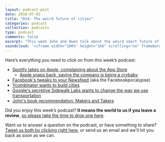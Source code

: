 ```yaml
---
layout: podcast-post
date: 2016-07-03
title: "014: The weird future of cities"
categories: podcast
collection: podcasts
type: podcast
comments: false
excerpt: "This week John and Owen talk about the weird smart future of cities and how data will influence them, the Facebookpocalypse, Spotify taking on Apple, Google's secretive Sidewalk Labs projects and a ton more."
soundcloud: '<iframe width="100%" height="166" scrolling="no" frameborder="no" src="https://w.soundcloud.com/player/?url=https%3A//api.soundcloud.com/tracks/284557524&amp;color=ff5500&amp;auto_play=false&amp;hide_related=false&amp;show_comments=true&amp;show_user=true&amp;show_reposts=false"></iframe>'
---
```

Here’s everything you need to click on from this week’s podcast:

<ul>
 	<li><a href="http://www.recode.net/2016/6/30/12067578/spotify-apple-app-store-rejection">Spotify takes on Apple, complaining about the App Store</a>
<ul>
 	<li><a href="https://www.buzzfeed.com/johnpaczkowski/apple-fires-back-at-spotify-for-asking-for-preferential-trea">Apple snaps back, saying the company is being a crybaby</a></li>
</ul>
</li>
 	<li><a href="http://www.newyorker.com/business/currency/facebooks-news-feed-often-changed-never-great">Facebook's tweaks to your Newsfeed</a> (aka the Facebookpocalypse)</li>
 	<li><a href="https://blog.ycombinator.com/new-cities">Ycombinator wants to build cities</a></li>
 	<li><a href="http://www.theguardian.com/technology/2016/jun/27/google-flow-sidewalk-labs-columbus-ohio-parking-transit">Google's secretive Sidewalk Labs wants to change the way we use transportation</a></li>
 	<li><a href="https://www.amazon.com/Makers-Takers-Finance-American-Business/dp/0553447238">John's book recommendation: Makers and Takers</a></li>
</ul>

Did you enjoy this week’s podcast? <strong>It means the world to us if you leave a review</strong>, <a href="https://itunes.apple.com/nz/podcast/charged-tech-podcast/id1090693983">so please take the time to drop one here</a>.

Want us to answer a question on the podcast, or have something to share? <a href="https://twitter.com/home?status=%40jedgar%20%40ow%20I%20have%20something%20to%20say%20about%20%40chargedpodcast!">Tweet us both by clicking right here</a>, or send us an email and we'll hit you back as soon as we can.